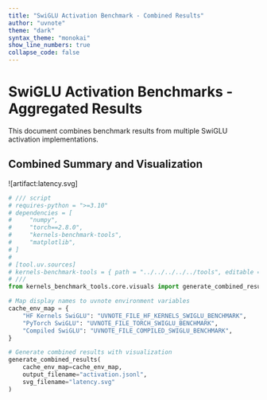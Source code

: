 ```yaml
---
title: "SwiGLU Activation Benchmark - Combined Results"
author: "uvnote"
theme: "dark"
syntax_theme: "monokai"
show_line_numbers: true
collapse_code: false
---
```


# SwiGLU Activation Benchmarks - Aggregated Results

This document combines benchmark results from multiple SwiGLU activation implementations.

## Combined Summary and Visualization

![artifact:latency.svg]

```python id=combine collapse-code=true needs=../impls/hf_kernels_swiglu.md:benchmark,../impls/torch_swiglu.md:benchmark,../impls/compiled_swiglu.md:benchmark outputs=latency.svg
# /// script
# requires-python = ">=3.10"
# dependencies = [
#     "numpy",
#     "torch==2.8.0",
#     "kernels-benchmark-tools",
#     "matplotlib",
# ]
#
# [tool.uv.sources]
# kernels-benchmark-tools = { path = "../../../../../tools", editable = true }
# ///
from kernels_benchmark_tools.core.visuals import generate_combined_results

# Map display names to uvnote environment variables
cache_env_map = {
    "HF Kernels SwiGLU": "UVNOTE_FILE_HF_KERNELS_SWIGLU_BENCHMARK",
    "PyTorch SwiGLU": "UVNOTE_FILE_TORCH_SWIGLU_BENCHMARK",
    "Compiled SwiGLU": "UVNOTE_FILE_COMPILED_SWIGLU_BENCHMARK",
}

# Generate combined results with visualization
generate_combined_results(
    cache_env_map=cache_env_map,
    output_filename="activation.jsonl",
    svg_filename="latency.svg"
)
```
